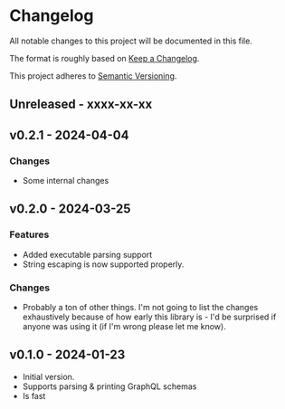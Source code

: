 # Changelog

All notable changes to this project will be documented in this file.

The format is roughly based on [Keep a
Changelog](http://keepachangelog.com/en/1.0.0/).

This project adheres to [Semantic Versioning](http://semver.org/spec/v2.0.0.html).

## Unreleased - xxxx-xx-xx

## v0.2.1 - 2024-04-04

### Changes

- Some internal changes

## v0.2.0 - 2024-03-25

### Features

- Added executable parsing support
- String escaping is now supported properly.

### Changes

- Probably a ton of other things.  I'm not going to list the changes
  exhaustively because of how early this library is - I'd be surprised
  if anyone was using it (if I'm wrong please let me know).

## v0.1.0 - 2024-01-23

- Initial version.
- Supports parsing & printing GraphQL schemas
- Is fast
